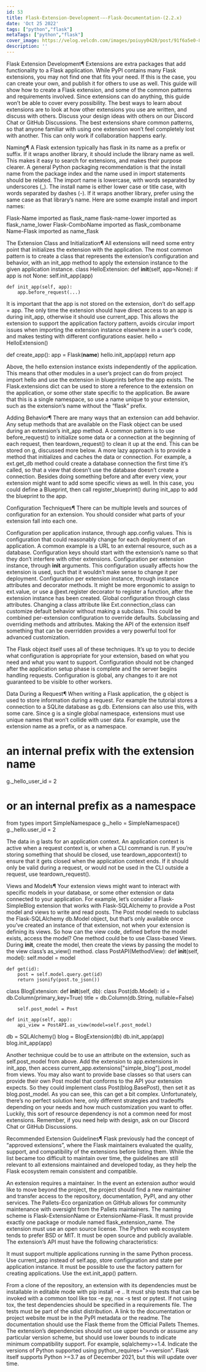 ```yaml
---
id: 53
title: Flask-Extension-Development-—-Flask-Documentation-(2.2.x)
date: 'Oct 25 2022'
tags: ["python","flask"]
metaTags: ["python","flask"]
cover_image: https://velog.velcdn.com/images/poiuyy0420/post/91f6a5e0-8aae-43f5-b2f0-d683d877ff69/flask.png
description: ''
---
```



            
  
Flask Extension Development¶
Extensions are extra packages that add functionality to a Flask
application. While PyPI contains many Flask extensions, you may not
find one that fits your need. If this is the case, you can create your
own, and publish it for others to use as well.
This guide will show how to create a Flask extension, and some of the
common patterns and requirements involved. Since extensions can do
anything, this guide won’t be able to cover every possibility.
The best ways to learn about extensions are to look at how other
extensions you use are written, and discuss with others. Discuss your
design ideas with others on our Discord Chat or
GitHub Discussions.
The best extensions share common patterns, so that anyone familiar with
using one extension won’t feel completely lost with another. This can
only work if collaboration happens early.

Naming¶
A Flask extension typically has flask in its name as a prefix or
suffix. If it wraps another library, it should include the library name
as well. This makes it easy to search for extensions, and makes their
purpose clearer.
A general Python packaging recommendation is that the install name from
the package index and the name used in import statements should be
related. The import name is lowercase, with words separated by
underscores (_). The install name is either lower case or title
case, with words separated by dashes (-). If it wraps another
library, prefer using the same case as that library’s name.
Here are some example install and import names:

Flask-Name imported as flask_name
flask-name-lower imported as flask_name_lower
Flask-ComboName imported as flask_comboname
Name-Flask imported as name_flask



The Extension Class and Initialization¶
All extensions will need some entry point that initializes the
extension with the application. The most common pattern is to create a
class that represents the extension’s configuration and behavior, with
an init_app method to apply the extension instance to the given
application instance.
class HelloExtension:
    def __init__(self, app=None):
        if app is not None:
            self.init_app(app)

    def init_app(self, app):
        app.before_request(...)


It is important that the app is not stored on the extension, don’t do
self.app = app. The only time the extension should have direct
access to an app is during init_app, otherwise it should use
current_app.
This allows the extension to support the application factory pattern,
avoids circular import issues when importing the extension instance
elsewhere in a user’s code, and makes testing with different
configurations easier.
hello = HelloExtension()

def create_app():
    app = Flask(__name__)
    hello.init_app(app)
    return app


Above, the hello extension instance exists independently of the
application. This means that other modules in a user’s project can do
from project import hello and use the extension in blueprints before
the app exists.
The Flask.extensions dict can be used to store a reference to
the extension on the application, or some other state specific to the
application. Be aware that this is a single namespace, so use a name
unique to your extension, such as the extension’s name without the
“flask” prefix.


Adding Behavior¶
There are many ways that an extension can add behavior. Any setup
methods that are available on the Flask object can be used
during an extension’s init_app method.
A common pattern is to use before_request() to initialize
some data or a connection at the beginning of each request, then
teardown_request() to clean it up at the end. This can be
stored on g, discussed more below.
A more lazy approach is to provide a method that initializes and caches
the data or connection. For example, a ext.get_db method could
create a database connection the first time it’s called, so that a view
that doesn’t use the database doesn’t create a connection.
Besides doing something before and after every view, your extension
might want to add some specific views as well. In this case, you could
define a Blueprint, then call register_blueprint()
during init_app to add the blueprint to the app.


Configuration Techniques¶
There can be multiple levels and sources of configuration for an
extension. You should consider what parts of your extension fall into
each one.

Configuration per application instance, through app.config
values. This is configuration that could reasonably change for each
deployment of an application. A common example is a URL to an
external resource, such as a database. Configuration keys should
start with the extension’s name so that they don’t interfere with
other extensions.
Configuration per extension instance, through __init__
arguments. This configuration usually affects how the extension
is used, such that it wouldn’t make sense to change it per
deployment.
Configuration per extension instance, through instance attributes
and decorator methods. It might be more ergonomic to assign to
ext.value, or use a @ext.register decorator to register a
function, after the extension instance has been created.
Global configuration through class attributes. Changing a class
attribute like Ext.connection_class can customize default
behavior without making a subclass. This could be combined
per-extension configuration to override defaults.
Subclassing and overriding methods and attributes. Making the API of
the extension itself something that can be overridden provides a
very powerful tool for advanced customization.

The Flask object itself uses all of these techniques.
It’s up to you to decide what configuration is appropriate for your
extension, based on what you need and what you want to support.
Configuration should not be changed after the application setup phase is
complete and the server begins handling requests. Configuration is
global, any changes to it are not guaranteed to be visible to other
workers.


Data During a Request¶
When writing a Flask application, the g object is used to
store information during a request. For example the
tutorial stores a connection to a SQLite
database as g.db. Extensions can also use this, with some care.
Since g is a single global namespace, extensions must use unique
names that won’t collide with user data. For example, use the extension
name as a prefix, or as a namespace.
# an internal prefix with the extension name
g._hello_user_id = 2

# or an internal prefix as a namespace
from types import SimpleNamespace
g._hello = SimpleNamespace()
g._hello.user_id = 2


The data in g lasts for an application context. An application
context is active when a request context is, or when a CLI command is
run. If you’re storing something that should be closed, use
teardown_appcontext() to ensure that it gets closed
when the application context ends. If it should only be valid during a
request, or would not be used in the CLI outside a request, use
teardown_request().


Views and Models¶
Your extension views might want to interact with specific models in your
database, or some other extension or data connected to your application.
For example, let’s consider a Flask-SimpleBlog extension that works
with Flask-SQLAlchemy to provide a Post model and views to write
and read posts.
The Post model needs to subclass the Flask-SQLAlchemy db.Model
object, but that’s only available once you’ve created an instance of
that extension, not when your extension is defining its views. So how
can the view code, defined before the model exists, access the model?
One method could be to use Class-based Views. During __init__, create
the model, then create the views by passing the model to the view
class’s as_view() method.
class PostAPI(MethodView):
    def __init__(self, model):
        self.model = model

    def get(id):
        post = self.model.query.get(id)
        return jsonify(post.to_json())

class BlogExtension:
    def __init__(self, db):
        class Post(db.Model):
            id = db.Column(primary_key=True)
            title = db.Column(db.String, nullable=False)

        self.post_model = Post

    def init_app(self, app):
        api_view = PostAPI.as_view(model=self.post_model)

db = SQLAlchemy()
blog = BlogExtension(db)
db.init_app(app)
blog.init_app(app)


Another technique could be to use an attribute on the extension, such as
self.post_model from above. Add the extension to app.extensions
in init_app, then access
current_app.extensions["simple_blog"].post_model from views.
You may also want to provide base classes so that users can provide
their own Post model that conforms to the API your extension
expects. So they could implement class Post(blog.BasePost), then
set it as blog.post_model.
As you can see, this can get a bit complex. Unfortunately, there’s no
perfect solution here, only different strategies and tradeoffs depending
on your needs and how much customization you want to offer. Luckily,
this sort of resource dependency is not a common need for most
extensions. Remember, if you need help with design, ask on our
Discord Chat or GitHub Discussions.


Recommended Extension Guidelines¶
Flask previously had the concept of “approved extensions”, where the
Flask maintainers evaluated the quality, support, and compatibility of
the extensions before listing them. While the list became too difficult
to maintain over time, the guidelines are still relevant to all
extensions maintained and developed today, as they help the Flask
ecosystem remain consistent and compatible.

An extension requires a maintainer. In the event an extension author
would like to move beyond the project, the project should find a new
maintainer and transfer access to the repository, documentation,
PyPI, and any other services. The Pallets-Eco organization on
GitHub allows for community maintenance with oversight from the
Pallets maintainers.
The naming scheme is Flask-ExtensionName or ExtensionName-Flask.
It must provide exactly one package or module named
flask_extension_name.
The extension must use an open source license. The Python web
ecosystem tends to prefer BSD or MIT. It must be open source and
publicly available.
The extension’s API must have the following characteristics:

It must support multiple applications running in the same Python
process. Use current_app instead of self.app, store
configuration and state per application instance.
It must be possible to use the factory pattern for creating
applications. Use the ext.init_app() pattern.


From a clone of the repository, an extension with its dependencies
must be installable in editable mode with pip install -e ..
It must ship tests that can be invoked with a common tool like
tox -e py, nox -s test or pytest. If not using tox,
the test dependencies should be specified in a requirements file.
The tests must be part of the sdist distribution.
A link to the documentation or project website must be in the PyPI
metadata or the readme. The documentation should use the Flask theme
from the Official Pallets Themes.
The extension’s dependencies should not use upper bounds or assume
any particular version scheme, but should use lower bounds to
indicate minimum compatibility support. For example,
sqlalchemy>=1.4.
Indicate the versions of Python supported using
python_requires=">=version". Flask itself supports Python >=3.7
as of December 2021, but this will update over time.





            
          
